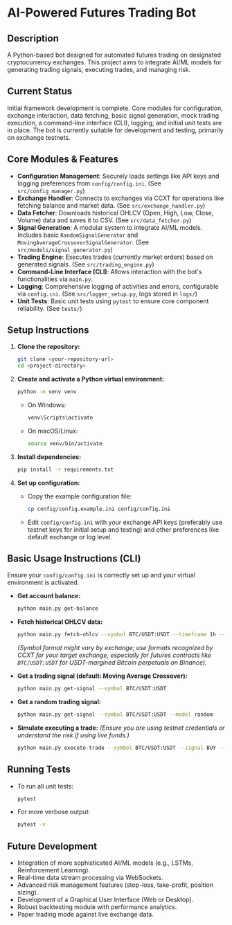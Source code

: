 # AI-Powered Futures Trading Bot

## Description
A Python-based bot designed for automated futures trading on designated cryptocurrency exchanges. This project aims to integrate AI/ML models for generating trading signals, executing trades, and managing risk.

## Current Status
Initial framework development is complete. Core modules for configuration, exchange interaction, data fetching, basic signal generation, mock trading execution, a command-line interface (CLI), logging, and initial unit tests are in place. The bot is currently suitable for development and testing, primarily on exchange testnets.

## Core Modules & Features
- **Configuration Management**: Securely loads settings like API keys and logging preferences from `config/config.ini`. (See `src/config_manager.py`)
- **Exchange Handler**: Connects to exchanges via CCXT for operations like fetching balance and market data. (See `src/exchange_handler.py`)
- **Data Fetcher**: Downloads historical OHLCV (Open, High, Low, Close, Volume) data and saves it to CSV. (See `src/data_fetcher.py`)
- **Signal Generation**: A modular system to integrate AI/ML models. Includes basic `RandomSignalGenerator` and `MovingAverageCrossoverSignalGenerator`. (See `src/models/signal_generator.py`)
- **Trading Engine**: Executes trades (currently market orders) based on generated signals. (See `src/trading_engine.py`)
- **Command-Line Interface (CLI)**: Allows interaction with the bot's functionalities via `main.py`.
- **Logging**: Comprehensive logging of activities and errors, configurable via `config.ini`. (See `src/logger_setup.py`, logs stored in `logs/`)
- **Unit Tests**: Basic unit tests using `pytest` to ensure core component reliability. (See `tests/`)

## Setup Instructions

1.  **Clone the repository:**
    ```bash
    git clone <your-repository-url>
    cd <project-directory>
    ```

2.  **Create and activate a Python virtual environment:**
    ```bash
    python -m venv venv
    ```
    -   On Windows:
        ```bash
        venv\Scripts\activate
        ```
    -   On macOS/Linux:
        ```bash
        source venv/bin/activate
        ```

3.  **Install dependencies:**
    ```bash
    pip install -r requirements.txt
    ```

4.  **Set up configuration:**
    -   Copy the example configuration file:
        ```bash
        cp config/config.example.ini config/config.ini
        ```
    -   Edit `config/config.ini` with your exchange API keys (preferably use testnet keys for initial setup and testing) and other preferences like default exchange or log level.

## Basic Usage Instructions (CLI)

Ensure your `config/config.ini` is correctly set up and your virtual environment is activated.

-   **Get account balance:**
    ```bash
    python main.py get-balance
    ```

-   **Fetch historical OHLCV data:**
    ```bash
    python main.py fetch-ohlcv --symbol BTC/USDT:USDT --timeframe 1h --limit 100
    ```
    *(Symbol format might vary by exchange; use formats recognized by CCXT for your target exchange, especially for futures contracts like `BTC/USDT:USDT` for USDT-margined Bitcoin perpetuals on Binance).*

-   **Get a trading signal (default: Moving Average Crossover):**
    ```bash
    python main.py get-signal --symbol BTC/USDT:USDT
    ```

-   **Get a random trading signal:**
    ```bash
    python main.py get-signal --symbol BTC/USDT:USDT --model random
    ```

-   **Simulate executing a trade:**
    *(Ensure you are using testnet credentials or understand the risk if using live funds.)*
    ```bash
    python main.py execute-trade --symbol BTC/USDT:USDT --signal BUY --quantity 0.001
    ```

## Running Tests

-   To run all unit tests:
    ```bash
    pytest
    ```
-   For more verbose output:
    ```bash
    pytest -v
    ```

## Future Development
-   Integration of more sophisticated AI/ML models (e.g., LSTMs, Reinforcement Learning).
-   Real-time data stream processing via WebSockets.
-   Advanced risk management features (stop-loss, take-profit, position sizing).
-   Development of a Graphical User Interface (Web or Desktop).
-   Robust backtesting module with performance analytics.
-   Paper trading mode against live exchange data.
```

